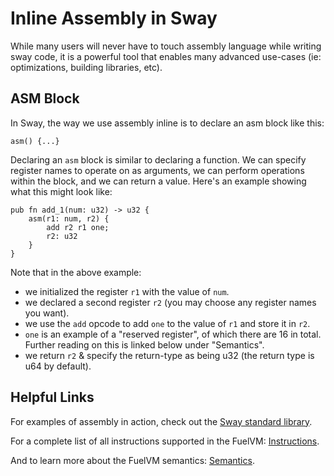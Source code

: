 # Inline Assembly in Sway

While many users will never have to touch assembly language while writing sway code, it is a powerful tool that enables many advanced use-cases (ie: optimizations, building libraries, etc).

## ASM Block

In Sway, the way we use assembly inline is to declare an asm block like this:

```sway
asm() {...}
```

Declaring an `asm` block is similar to declaring a function.
We can specify register names to operate on as arguments, we can perform operations within the block, and we can return a value.
Here's an example showing what this might look like:

```sway
pub fn add_1(num: u32) -> u32 {
    asm(r1: num, r2) {
        add r2 r1 one;
        r2: u32
    }
}
```

Note that in the above example:

- we initialized the register `r1` with the value of `num`.
- we declared a second register `r2` (you may choose any register names you want).
- we use the `add` opcode to add `one` to the value of `r1` and store it in `r2`.
- `one` is an example of a "reserved register", of which there are 16 in total. Further reading on this is linked below under "Semantics".
- we return `r2` & specify the return-type as being u32 (the return type is u64 by default).

## Helpful Links

For examples of assembly in action, check out the [Sway standard library](https://github.com/FuelLabs/sway-lib-std).

For a complete list of all instructions supported in the FuelVM: [Instructions](https://github.com/FuelLabs/fuel-specs/blob/master/specs/vm/opcodes.md).

And to learn more about the FuelVM semantics: [Semantics](https://github.com/FuelLabs/fuel-specs/blob/master/specs/vm/main.md#semantics).
